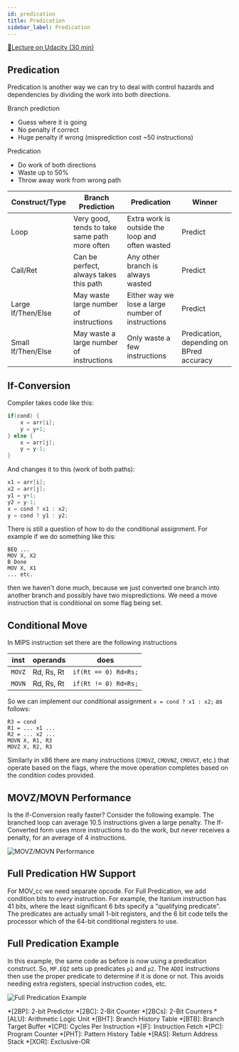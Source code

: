 ```yaml
---
id: predication
title: Predication
sidebar_label: Predication
---
```


[🔗Lecture on Udacity (30 min)](https://classroom.udacity.com/courses/ud007/lessons/3617709440/concepts/last-viewed)

## Predication
Predication is another way we can try to deal with control hazards and dependencies by dividing the work into both directions.

Branch prediction
- Guess where it is going
- No penalty if correct
- Huge penalty if wrong (misprediction cost ~50 instructions)

Predication
- Do work of both directions
- Waste up to 50%
- Throw away work from wrong path

| Construct/Type | Branch Prediction | Predication | Winner |
| --- | --- | --- | --- |
| Loop | Very good, tends to take same path more often | Extra work is outside the loop and often wasted | Predict |
| Call/Ret | Can be perfect, always takes this path | Any other branch is always wasted | Predict|
| Large If/Then/Else | May waste large number of instructions | Either way we lose a large number of instructions | Predict |
| Small If/Then/Else | May waste a large number of instructions | Only waste a few instructions | Predication, depending on BPred accuracy |

## If-Conversion
Compiler takes code like this:
```cpp
if(cond) {
    x = arr[i];
    y = y+1;
} else {
    x = arr[j];
    y = y-1;
}
```
And changes it to this (work of both paths):
```cpp
x1 = arr[i];
x2 = arr[j];
y1 = y+1;
y2 = y-1;
x = cond ? x1 : x2;
y = cond ? y1 : y2;
```

There is still a question of how to do the conditional assignment. For example if we do something like this:

```mipsasm
BEQ ...
MOV X, X2
B Done
MOV X, X1
... etc.
```
then we haven't done much, because we just converted one branch into another branch and possibly have two mispredictions. We need a move instruction that is conditional on some flag being set.

## Conditional Move
In MIPS instruction set there are the following instructions

|inst | operands | does |
|---|---|---|
| `MOVZ` | Rd, Rs, Rt | `if(Rt == 0) Rd=Rs;` |
| `MOVN` | Rd, Rs, Rt | `if(Rt != 0) Rd=Rs;` |

So we can implement our conditional assignment `x = cond ? x1 : x2;`  as follows:

```mipsasm
R3 = cond
R1 = ... x1 ...
R2 = ... x2 ...
MOVN X, R1, R3
MOVZ X, R2, R3
```

Similarly in x86 there are many instructions (`CMOVZ`, `CMOVNZ`, `CMOVGT`, etc.) that operate based on the flags, where the move operation completes based on the condition codes provided.

## MOVZ/MOVN Performance
Is the If-Conversion really faster? Consider the following example. The branched loop can average 10.5 instructions given a large penalty. The If-Converted form uses more instructions to do the work, but never receives a penalty, for an average of 4 instructions.

![MOVZ/MOVN Performance](https://i.imgur.com/GXWFIvL.png)

## Full Predication HW Support

For MOV_cc we need separate opcode. For Full Predication, we add condition bits to _every_ instruction. For example, the Itanium instruction has 41 bits, where the least significant 6 bits specify a "qualifying predicate". The predicates are actually small 1-bit registers, and the 6 bit code tells the processor which of the 64-bit conditional registers to use.

## Full Predication Example
In this example, the same code as before is now using a predication construct. So, `MP.EQZ` sets up predicates `p1` and `p2`. The `ADDI` instructions then use the proper predicate to determine if it is done or not. This avoids needing extra registers, special instruction codes, etc.

![Full Predication Example](https://i.imgur.com/o1uPWqN.png)



*[2BP]: 2-bit Predictor
*[2BC]: 2-Bit Counter
*[2BCs]: 2-Bit Counters
*[ALU]: Arithmetic Logic Unit
*[BHT]: Branch History Table
*[BTB]: Branch Target Buffer
*[CPI]: Cycles Per Instruction
*[IF]: Instruction Fetch
*[PC]: Program Counter
*[PHT]: Pattern History Table
*[RAS]: Return Address Stack
*[XOR]: Exclusive-OR
